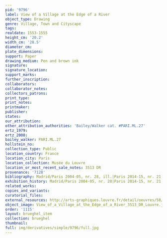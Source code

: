 ```yaml
---
pid: '9796'
label: View of a Village at the Edge of a River
object_type: Drawing
genre: Village, Town and Cityscape
tags: 
realdate: 1553-1555
height_cm: '20.2'
width_cm: '28.5'
diameter_cm: 
plate_dimensions: 
support: Paper
drawing_medium: Pen and brown ink
signature: 
signature_location: 
support_marks: 
further_inscription: 
collaborators: 
collaborator_notes: 
collectors_patrons: 
print_type: 
print_notes: 
printmaker: 
publisher: 
states: 
our_attribution: 
other_attribution_authorities: 'Bailey/Walker cat. #PARI.ML.27'
ertz_1979: 
ertz_2008: 
bailey_walker: PARI.ML.27
hollstein_no: 
collection_type: Public
location_country: France
location_city: Paris
location_collection: Musée du Louvre
location_or_most_recent_sale_notes: 3513 DR
provenance: '7128'
bibliography: Madrid/Paris 2004-05, nr. 28, ill.|Paris 2014-15, nr. 21, ill.
exhibition_history: Madrid/Paris 2004-05, nr. 28|Paris 2014-15, nr. 21
related_works: 
copies_and_variants: 
curatorial_files: 
external_resources: http://arts-graphiques.louvre.fr/detail/oeuvres/58/537621-Vue-dun-village-au-bord-dune-riviere
object_image: View_of_a_Village_at_the_Edge_of_a_River_3513_DR_Louvre.jpg
order: '1115'
layout: brueghel_item
collection: brueghel
thumbnail: 
full: img/derivatives/simple/9796/full.jpg
---
```

